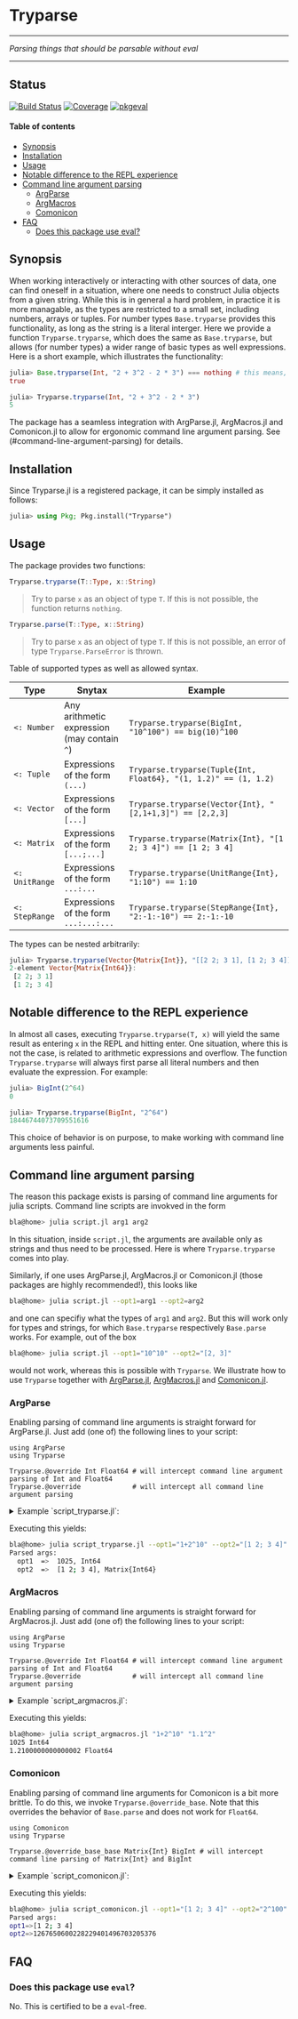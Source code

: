 # Tryparse

---

*Parsing things that should be parsable without eval*

---

## Status


[![Build Status](https://github.com/thofma/Tryparse.jl/actions/workflows/CI.yml/badge.svg?branch=master)](https://github.com/thofma/Tryparse.jl/actions/workflows/CI.yml?query=branch%3Amaster)
[![Coverage](https://codecov.io/gh/thofma/Tryparse.jl/branch/master/graph/badge.svg)](https://codecov.io/gh/thofma/Tryparse.jl)
[![pkgeval](https://juliahub.com/docs/General/Tryparse/stable/pkgeval.svg)](https://juliahub.com/ui/Packages/General/Tryparse)

#### Table of contents

- [Synopsis](#synopsis)
- [Installation](#installation)
- [Usage](#usage)
- [Notable difference to the REPL experience](#notable-difference-to-the-repl-experience)
- [Command line argument parsing](#command-line-argument-parsing)
  - [ArgParse](#argparse)
  - [ArgMacros](#argmacros)
  - [Comonicon](#comonicon)
- [FAQ](https://github.com/thofma/#faq)
  - [Does this package use eval?](#does-this-package-use-eval)


## Synopsis

When working interactively or interacting with other sources of data, one can find oneself in a situation, where one needs to construct Julia objects from a given string. While this is in general a hard problem, in practice it is more managable, as the types are restricted to a small set, including numbers, arrays or tuples. For number types `Base.tryparse` provides this functionality, as long as the string is a literal interger.
Here we provide a function `Tryparse.tryparse`, which does the same as `Base.tryparse`, but allows (for number types) a wider range of basic types as well expressions. Here is a short example, which illustrates the functionality:

```julia
julia> Base.tryparse(Int, "2 + 3^2 - 2 * 3") === nothing # this means, parsing could not be done
true

julia> Tryparse.tryparse(Int, "2 + 3^2 - 2 * 3")
5
```

The package has a seamless integration with ArgParse.jl, ArgMacros.jl and Comonicon.jl to allow for ergonomic command line argument parsing. See (#command-line-argument-parsing) for details.

## Installation

Since Tryparse.jl is a registered package, it can be simply installed as follows:
```julia
julia> using Pkg; Pkg.install("Tryparse")
```

## Usage

The package provides two functions:
```julia
Tryparse.tryparse(T::Type, x::String)
```
> Try to parse `x` as an object of type `T`. If this is not possible, the function returns `nothing`.

```julia
Tryparse.parse(T::Type, x::String)
```
> Try to parse `x` as an object of type `T`. If this is not possible, an error of type `Tryparse.ParseError` is thrown.

Table of supported types as well as allowed syntax.

| Type     | Snytax | Example |
-----------|--------|-----|
| `<: Number` | Any arithmetic expression (may contain `^`) | `Tryparse.tryparse(BigInt, "10^100") == big(10)^100` |
| `<: Tuple` | Expressions of the form `(...)` | `Tryparse.tryparse(Tuple{Int, Float64}, "(1, 1.2)" == (1, 1.2)` |
| `<: Vector` | Expressions of the form `[...]` | `Tryparse.tryparse(Vector{Int}, "[2,1+1,3]") == [2,2,3]` |
| `<: Matrix` | Expressions of the form `[...;...]` | `Tryparse.tryparse(Matrix{Int}, "[1 2; 3 4]") == [1 2; 3 4]` |
| `<: UnitRange` | Expressions of the form `...:...` | `Tryparse.tryparse(UnitRange{Int}, "1:10") == 1:10` |
| `<: StepRange` | Expressions of the form `...:...:...` | `Tryparse.tryparse(StepRange{Int}, "2:-1:-10") == 2:-1:-10` |

The types can be nested arbitrarily:

```julia
julia> Tryparse.tryparse(Vector{Matrix{Int}}, "[[2 2; 3 1], [1 2; 3 4]]")
2-element Vector{Matrix{Int64}}:
 [2 2; 3 1]
 [1 2; 3 4]
```

## Notable difference to the REPL experience

In almost all cases, executing `Tryparse.tryparse(T, x)` will yield the same result as entering `x` in the REPL and hitting enter. One situation, where this is not the case, is related to arithmetic expressions and overflow. The function `Tryparse.tryparse` will always first parse all literal numbers and then evaluate the expression. For example:

```julia
julia> BigInt(2^64)
0

julia> Tryparse.tryparse(BigInt, "2^64")
18446744073709551616
```

This choice of behavior is on purpose, to make working with command line arguments less painful.

## Command line argument parsing

The reason this package exists is parsing of command line arguments for julia scripts. Command line scripts are invokved in the form

```bash
bla@home> julia script.jl arg1 arg2
```

In this situation, inside `script.jl`, the arguments are available only as strings and thus need to be processed. Here is where `Tryparse.tryparse` comes into play.

Similarly, if one uses ArgParse.jl, ArgMacros.jl or Comonicon.jl (those packages are highly recommended!), this looks like
```bash
bla@home> julia script.jl --opt1=arg1 --opt2=arg2
```
and one can specifiy what the types of `arg1` and `arg2`. But this will work only for types and strings, for which `Base.tryparse` respectively `Base.parse` works. For example, out of the box
```bash
bla@home> julia script.jl --opt1="10^10" --opt2="[2, 3]"
```
would not work, whereas this is possible with `Tryparse`. We illustrate how to use `Tryparse` together with [ArgParse.jl](https://github.com/carlobaldassi/ArgParse.jl), [ArgMacros.jl](https://github.com/zachmatson/ArgMacros.jl) and [Comonicon.jl](https://github.com/comonicon/Comonicon.jl).

### ArgParse

Enabling parsing of command line arguments is straight forward for ArgParse.jl. Just add (one of) the following lines to your script:

```
using ArgParse
using Tryparse

Tryparse.@override Int Float64 # will intercept command line argument parsing of Int and Float64
Tryparse.@override             # will intercept all command line argument parsing
```

<details>
<summary>Example `script_tryparse.jl`:</summary>

```julia
using ArgParse, TryParse

Tryparse.@override Int Matrix{Int}

function parse_commandline()
    s = ArgParseSettings()
    @add_arg_table! s begin
    "--opt1"
        help = "an option with an argument"
        arg_type = Int
        default = 0
    "--opt2", "-o"
        help = "another option with an argument"
        arg_type = Matrix{Int}
        default = [0 0; 0 0]
    end
    return parse_args(s)
end

function main()
    parsed_args = parse_commandline()
    println("Parsed args:")
    for (arg,val) in parsed_args
        println("  $arg  =>  $val, $(typeof(val))")
    end
end
main()
```
</details>

Executing this yields:
```bash
bla@home> julia script_tryparse.jl --opt1="1+2^10" --opt2="[1 2; 3 4]"
Parsed args:
  opt1  =>  1025, Int64
  opt2  =>  [1 2; 3 4], Matrix{Int64}
```

### ArgMacros

Enabling parsing of command line arguments is straight forward for ArgMacros.jl. Just add (one of) the following lines to your script:

```
using ArgParse
using Tryparse

Tryparse.@override Int Float64 # will intercept command line argument parsing of Int and Float64
Tryparse.@override             # will intercept all command line argument parsing
```

<details>
<summary>Example `script_argmacros.jl`:</summary>

```julia
using ArgMacros, Tryparse

Tryparse.@override Int Float64

function main()
    @inlinearguments begin
        @positionalrequired Int x
        @positionaloptional Float64 z
    end

    println(x, " ", typeof(x))
    println(z, " ", typeof(z))
end

main()
```
</details>

Executing this yields:
```bash
bla@home> julia script_argmacros.jl "1+2^10" "1.1^2"
1025 Int64
1.2100000000000002 Float64
```

### Comonicon

Enabling parsing of command line arguments for Comonicon is a bit more brittle. To do this, we invoke `Tryparse.@override_base`. Note that this overrides the behavior of `Base.parse` and does not work for `Float64`.

```
using Comonicon
using Tryparse

Tryparse.@override_base_base Matrix{Int} BigInt # will intercept command line parsing of Matrix{Int} and BigInt
```

<details>
<summary>Example `script_comonicon.jl`:</summary>

```julia
using Comonicon, Tryparse

Tryparse.@override_base Matrix{Int} BigInt

@main function main(; opt1::Matrix{Int}=[0 0; 0 0],
opt2::BigInt=big(2))
    println("Parsed args:")
    println("opt1=>", opt1)
    println("opt2=>", opt2)
end
```
</details>

Executing this yields:
```bash
bla@home> julia script_comonicon.jl --opt1="[1 2; 3 4]" --opt2="2^100"
Parsed args:
opt1=>[1 2; 3 4]
opt2=>1267650600228229401496703205376
```

## FAQ

### Does this package use `eval`?

No. This is certified to be a `eval`-free.
